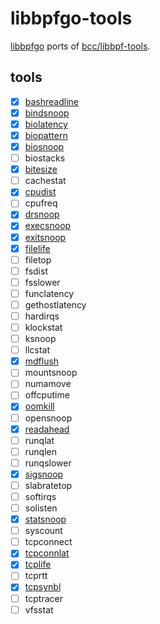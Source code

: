 # libbpfgo-tools

[libbpfgo](https://github.com/aquasecurity/libbpfgo) ports of [bcc/libbpf-tools](https://github.com/iovisor/bcc/tree/master/libbpf-tools).

## tools

* [x] [bashreadline](./tools/bashreadline)
* [x] [bindsnoop](./tools/bindsnoop)
* [x] [biolatency](./tools/biolatency)
* [x] [biopattern](./tools/biopattern)
* [x] [biosnoop](./tools/biosnoop)
* [ ] biostacks
* [x] [bitesize](./tools/bitesize)
* [ ] cachestat
* [x] [cpudist](./tools/cpudist)
* [ ] cpufreq
* [x] [drsnoop](./tools/drsnoop)
* [x] [execsnoop](./tools/execsnoop)
* [x] [exitsnoop](./tools/exitsnoop)
* [x] [filelife](./tools/filelife)
* [ ] filetop
* [ ] fsdist
* [ ] fsslower
* [ ] funclatency
* [ ] gethostlatency
* [ ] hardirqs
* [ ] klockstat
* [ ] ksnoop
* [ ] llcstat
* [x] [mdflush](./tools/mdflush)
* [ ] mountsnoop
* [ ] numamove
* [ ] offcputime
* [x] [oomkill](./tools/oomkill)
* [ ] opensnoop
* [x] [readahead](./tools/readahead)
* [ ] runqlat
* [ ] runqlen
* [ ] runqslower
* [x] [sigsnoop](./tools/sigsnoop)
* [ ] slabratetop
* [ ] softirqs
* [ ] solisten
* [x] [statsnoop](statsnoop)
* [ ] syscount
* [ ] tcpconnect
* [x] [tcpconnlat](tcpconnlat)
* [x] [tcplife](./tools/tcplife)
* [ ] tcprtt
* [x] [tcpsynbl](./tools/tcpsynbl)
* [ ] tcptracer
* [ ] vfsstat
